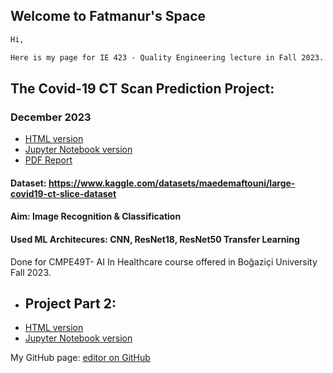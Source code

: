 ## Welcome to Fatmanur's Space

```markdown
Hi,

Here is my page for IE 423 - Quality Engineering lecture in Fall 2023.

```
## The Covid-19 CT Scan Prediction Project:
### December 2023
- [HTML version](AI%20In%20Healthcare/Fatmanur_Yaman_CMPE_49T_Assignment4_ResNet50.html)
- [Jupyter Notebook version](AI%20In%20Healthcare/Fatmanur_Yaman_CMPE_49T_Assignment4.ipynb)
- [PDF Report](AI%20In%20Healthcare/Improvement%20Ideas%20ResNet18.pdf)
#### Dataset: https://www.kaggle.com/datasets/maedemaftouni/large-covid19-ct-slice-dataset
#### Aim: Image Recognition & Classification
#### Used ML Architecures: CNN, ResNet18, ResNet50 Transfer Learning
Done for CMPE49T- AI In Healthcare course offered in Boğaziçi University Fall 2023.


- ## Project Part 2:
- [HTML version](Project%20Part%202/IE423_Project_Part2.html)
- [Jupyter Notebook version](Project%20Part%202/IE423_Project_Part_2.ipynb)

My GitHub page: [editor on GitHub](https://github.com/BU-IE-423/fall-23-fatmanuryaman/edit/main/index.md)

